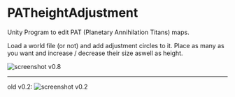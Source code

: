 # PATheightAdjustment

Unity Program to edit PAT (Planetary Annihilation Titans) maps.

Load a world file (or not) and add adjustment circles to it.
Place as many as you want and increase / decrease their size aswell as height.



![screenshot v0.8](https://i.imgur.com/Yedt99T.png "screenshot v0.8")

---
old v0.2:
![screenshot v0.2](https://i.imgur.com/mbrXeur.png "screenshot v0.2")
